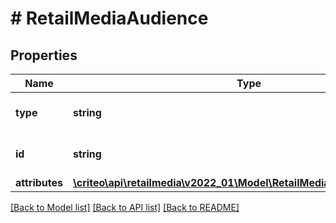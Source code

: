 # # RetailMediaAudience

## Properties

Name | Type | Description | Notes
------------ | ------------- | ------------- | -------------
**type** | **string** | the name of the entity type |
**id** | **string** | Unique ID of this audience. |
**attributes** | [**\criteo\api\retailmedia\v2022_01\Model\RetailMediaAudienceAttributes**](RetailMediaAudienceAttributes.md) |  |

[[Back to Model list]](../../README.md#models) [[Back to API list]](../../README.md#endpoints) [[Back to README]](../../README.md)
